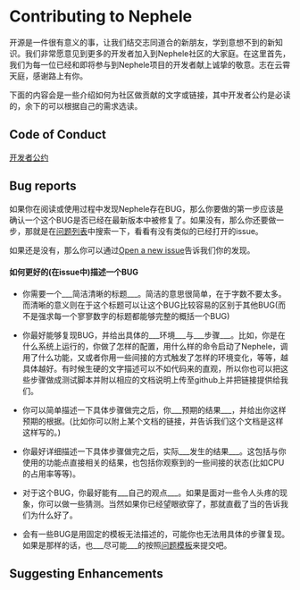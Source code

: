
Contributing to Nephele
=============================

开源是一件很有意义的事，让我们结交志同道合的新朋友，学到意想不到的新知识。我们非常愿意见到更多的开发者加入到Nephele社区的大家庭。在这里首先，我们为每一位已经和即将参与到Nephele项目的开发者献上诚挚的敬意。志在云霄天庭，感谢路上有你。

下面的内容会是一些介绍如何为社区做贡献的文字或链接，其中开发者公约是必读的，余下的可以根据自己的需求选读。

Code of Conduct
-----------
[开发者公约](https://github.com/ctripcorp/nephele/blob/master/CODE_OF_CONDUCT.md)

Bug reports
-----------
如果你在阅读或使用过程中发现Nephele存在BUG，那么你要做的第一步应该是确认一个这个BUG是否已经在最新版本中被修复了。如果没有，那么你还要做一步，那就是在[问题列表](https://github.com/ctripcorp/nephele/issues)中搜索一下，看看有没有类似的已经打开的issue。

如果还是没有，那么你可以通过[Open a new issue](https://github.com/ctripcorp/nephele/issues/new)告诉我们你的发现。

#### 如何更好的(在issue中)描述一个BUG

* 你需要一个___简洁清晰的标题___。简洁的意思很简单，在于字数不要太多。而清晰的意义则在于这个标题可以让这个BUG比较容易的区别于其他BUG(而不是强求每一个寥寥数字的标题都能够完整的概括一个BUG)

* 你最好能够复现BUG，并给出具体的___环境___与___步骤___。比如，你是在什么系统上运行的，你做了怎样的配置，用什么样的命令启动了Nephele，调用了什么功能，又或者你用一些间接的方式触发了怎样的环境变化，等等，越具体越好。有时候生硬的文字描述可以不如代码来的直观，所以你也可以把这些步骤做成测试脚本并附以相应的文档说明上传至github上并把链接提供给我们。

* 你可以简单描述一下具体步骤做完之后，你___预期的结果___，并给出你这样预期的根据。(比如你可以附上某个文档的链接，并告诉我们这个文档是这样这样写的。)

* 你最好详细描述一下具体步骤做完之后，实际___发生的结果___。这包括与你使用的功能点直接相关的结果，也包括你观察到的一些间接的状态(比如CPU的占用率等等)。

* 对于这个BUG，你最好能有___自己的观点___。如果是面对一些令人头疼的现象，你可以做一些猜测。当然如果你已经望眼欲穿了，那就直截了当的告诉我们为什么好了。

* 会有一些BUG是用固定的模板无法描述的，可能你也无法用具体的步骤复现。如果是那样的话，也___尽可能___的按照[问题模板](https://github.com/ctripcorp/nephele/blob/master/ISSUE_TEMPLATE.md)来提交吧。

Suggesting Enhancements
-----------------------

